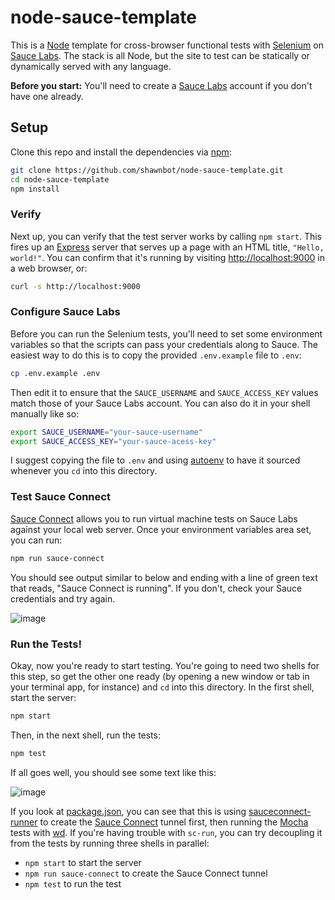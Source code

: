 # node-sauce-template
This is a [Node] template for cross-browser functional tests with [Selenium] on
[Sauce Labs]. The stack is all Node, but the site to test can be statically or
dynamically served with any language.

**Before you start:** You'll need to create a [Sauce Labs] account if you don't
have one already.

## Setup
Clone this repo and install the dependencies via [npm]:

```sh
git clone https://github.com/shawnbot/node-sauce-template.git
cd node-sauce-template
npm install
```

### Verify
Next up, you can verify that the test server works by calling `npm start`. This
fires up an [Express] server that serves up a page with an HTML title, `"Hello,
world!"`. You can confirm that it's running by visiting
[http://localhost:9000](http://localhost:9000) in a web browser, or:

```sh
curl -s http://localhost:9000
```

### Configure Sauce Labs
Before you can run the Selenium tests, you'll need to set some environment
variables so that the scripts can pass your credentials along to Sauce. The
easiest way to do this is to copy the provided `.env.example` file to `.env`:

```sh
cp .env.example .env
```

Then edit it to ensure that the `SAUCE_USERNAME` and `SAUCE_ACCESS_KEY` values
match those of your Sauce Labs account. You can also do it in your shell
manually like so:

```sh
export SAUCE_USERNAME="your-sauce-username"
export SAUCE_ACCESS_KEY="your-sauce-acess-key"
```

I suggest copying the file to `.env` and using [autoenv] to have it sourced
whenever you `cd` into this directory.

### Test Sauce Connect
[Sauce Connect] allows you to run virtual machine tests on Sauce Labs against
your local web server. Once your environment variables area set, you can run:

```sh
npm run sauce-connect
```

You should see output similar to below and ending with a line of green text
that reads, "Sauce Connect is running". If you don't, check your Sauce
credentials and try again.

![image](https://cloud.githubusercontent.com/assets/113896/7235686/93e0f948-e744-11e4-9e8c-84a384c51b04.png)


### Run the Tests!
Okay, now you're ready to start testing. You're going to need two shells for
this step, so get the other one ready (by opening a new window or tab in your
terminal app, for instance) and `cd` into this directory. In the first shell,
start the server:

```sh
npm start
```

Then, in the next shell, run the tests:

```sh
npm test
```

If all goes well, you should see some text like this:

![image](https://cloud.githubusercontent.com/assets/113896/7236545/7c7dd32e-e74a-11e4-8e7b-e81f6bb26afc.png)

If you look at [package.json](package.json#L8), you can see that this is using
[sauceconnect-runner] to create the [Sauce Connect] tunnel first, then running
the [Mocha] tests with [wd]. If you're having trouble with `sc-run`, you can
try decoupling it from the tests by running three shells in parallel:

* `npm start` to start the server
* `npm run sauce-connect` to create the Sauce Connect tunnel
* `npm test` to run the test

[Selenium]: http://docs.seleniumhq.org/
[Sauce Labs]: https://saucelabs.com
[Sauce Connect]: https://docs.saucelabs.com/reference/sauce-connect/
[Node]: https://nodejs.org/
[npm]: https://www.npmjs.com/
[Express]: http://expressjs.com/
[autoenv]: https://github.com/kennethreitz/autoenv
[sauceconnect-runner]: https://github.com/shawnbot/sauceconnect-runner
[Mocha]: http://mochajs.org/
[wd]: https://github.com/admc/wd
